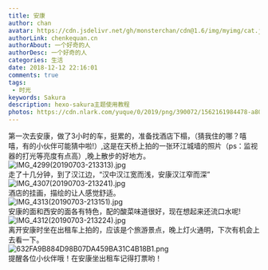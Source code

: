 ```yaml
---
title: 安康
author: chan
avatar: https://cdn.jsdelivr.net/gh/monsterchan/cdn@1.6/img/myimg/cat.jpg
authorLink: chenkequan.cn
authorAbout: 一个好奇的人
authorDesc: 一个好奇的人
categories: 生活
date: 2018-12-12 22:16:01
comments: true
tags: 
 - 时光
keywords: Sakura
description: hexo-sakura主题使用教程
photos: https://cdn.nlark.com/yuque/0/2019/png/390072/1562161984478-a8005b6b-70a6-46ec-83e5-bf318d328ef3.png#align=left&display=inline&height=1821&name=632FA9B884D98B07DA459BA31C4B18B1.png
---
```

第一次去安康，做了3小时的车，挺累的，准备找酒店下榻，（猜我住的哪？嘻嘻，有的小伙伴可能猜中啦!）,这是在天桥上拍的一张环江城墙的照片（ps：监视器的打光等亮度有点高）,晚上散步的好地方。<br />![IMG_4299(20190703-213313).jpg](https://cdn.nlark.com/yuque/0/2019/jpeg/390072/1562161251830-9410c817-f63f-4976-a01d-f7d2cba800d3.jpeg#align=left&display=inline&height=2906&name=IMG_4299%2820190703-213313%29.jpg&originHeight=2906&originWidth=3874&size=2431368&status=done&width=3874)<br />走了十几分钟，到了汉江边，“汉中汉江宽而浅，安康汉江窄而深”<br />![IMG_4307(20190703-213241).jpg](https://cdn.nlark.com/yuque/0/2019/jpeg/390072/1562161630122-4036b1c0-e49f-4d1c-bc81-eb6de166b9a6.jpeg#align=left&display=inline&height=2717&name=IMG_4307%2820190703-213241%29.jpg&originHeight=2717&originWidth=3721&size=1815916&status=done&width=3721)<br />酒店的挂画，描绘的让人感觉舒适。<br />![IMG_4313(20190703-213151).jpg](https://cdn.nlark.com/yuque/0/2019/jpeg/390072/1562161761285-b2cf7d37-a083-465a-bf19-a7f5bbe0b3d0.jpeg#align=left&display=inline&height=3793&name=IMG_4313%2820190703-213151%29.jpg&originHeight=3793&originWidth=2846&size=2229249&status=done&width=2846)<br />安康的面和西安的面各有特色，配的酸菜味道很好，现在想起来还流口水呢!<br />![IMG_4312(20190703-213224).jpg](https://cdn.nlark.com/yuque/0/2019/jpeg/390072/1562161854641-924a627b-0df5-41e3-9f8a-838a40871e05.jpeg#align=left&display=inline&height=3440&name=IMG_4312%2820190703-213224%29.jpg&originHeight=3440&originWidth=2408&size=2001915&status=done&width=2408)<br />离开安康时坐在出租车上拍的，应该是个旅游景点，晚上灯火通明，下次有机会上去看一下。<br />![632FA9B884D98B07DA459BA31C4B18B1.png](https://cdn.nlark.com/yuque/0/2019/png/390072/1562161984478-a8005b6b-70a6-46ec-83e5-bf318d328ef3.png#align=left&display=inline&height=1821&name=632FA9B884D98B07DA459BA31C4B18B1.png&originHeight=1821&originWidth=3339&size=553833&status=done&width=3339)<br />提醒各位小伙伴哦！在安康坐出租车记得打票哟！
